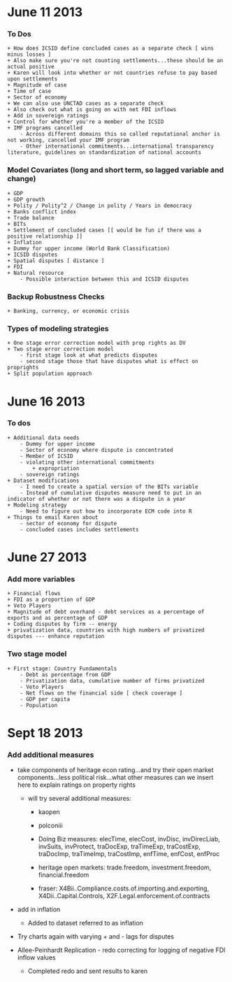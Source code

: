 June 11 2013
===============

### To Dos
	+ How does ICSID define concluded cases as a separate check [ wins minus losses ]
	+ Also make sure you're not counting settlements...these should be an actual positive 
	+ Karen will look into whether or not countries refuse to pay based upon settlements
	+ Magnitude of case
	+ Time of case
	+ Sector of economy
	+ We can also use UNCTAD cases as a separate check
	+ Also check out what is going on with net FDI inflows
	+ Add in sovereign ratings
	+ Control for whether you're a member of the ICSID
	+ IMF programs cancelled
		- Across different domains this so called reputational anchor is not working, cancelled your IMF program
		- Other international commitments...international transparency literature, guidelines on standardization of national accounts

### Model Covariates (long and short term, so lagged variable and change)
	+ GDP
	+ GDP growth
	+ Polity / Polity^2 / Change in polity / Years in democracy
	+ Banks conflict index
	+ Trade balance
	+ BITs
	+ Settlement of concluded cases [[ would be fun if there was a positive relationship ]]
	+ Inflation
	+ Dummy for upper income (World Bank Classification)
	+ ICSID disputes
	+ Spatial disputes [ distance ]
	+ FDI
	+ Natural resource
		- Possible interaction between this and ICSID disputes

### Backup Robustness Checks
	+ Banking, currency, or economic crisis

### Types of modeling strategies
	+ One stage error correction model with prop rights as DV
	+ Two stage error correction model
		- first stage look at what predicts disputes
		- second stage those that have disputes what is effect on proprights
	+ Split population approach

June 16 2013
===============

### To dos
	+ Additional data needs
		- Dummy for upper income
		- Sector of economy where dispute is concentrated
		- Member of ICSID
		- violating other international commitments
			+ expropriation
		- sovereign ratings
	+ Dataset modifications
		- I need to create a spatial version of the BITs variable
		- Instead of cumulative disputes measure need to put in an indicator of whether or not there was a dispute in a year
	+ Modeling strategy
		- Need to figure out how to incorporate ECM code into R
	+ Things to email Karen about
		- sector of economy for dispute
		- concluded cases includes settlements

June 27 2013
===============

### Add more variables
	+ Financial flows
	+ FDI as a proportion of GDP
	+ Veto Players
	+ Magnitude of debt overhand - debt services as a percentage of exports and as percentage of GDP
	+ Coding disputes by firm -- energy
	+ privatization data, countries with high numbers of privatized disputes --- enhance reputation

### Two stage model
	+ First stage: Country Fundamentals
		- Debt as percentage from GDP
		- Privatization data, cumulative number of firms privatized
		- Veto Players
		- Net flows on the financial side [ check coverage ]
		- GDP per capita
		- Population

Sept 18 2013
===============
### Add additional measures

* take components of heritage econ rating...and try their open market components...less political risk...what other measures can we insert here to explain ratings on property rights

	* will try several additional measures:

		* kaopen

		* polconiii

		* Doing Biz measures: elecTime, elecCost, invDisc, invDirecLiab, invSuits, invProtect, traDocExp, traTimeExp, traCostExp, traDocImp, traTimeImp, traCostImp, enfTime, enfCost, enfProc

		* heritage open markets: trade.freedom, investment.freedom, financial.freedom

		* fraser: X4Bii..Compliance.costs.of.importing.and.exporting, X4Dii..Capital.Controls, X2F.Legal.enforcement.of.contracts

* add in inflation 

	* Added to dataset referred to as inflation

* Try charts again with varying + and - lags for disputes

* Allee-Peinhardt Replication - redo correcting for logging of negative FDI inflow values

	* Completed redo and sent results to karen